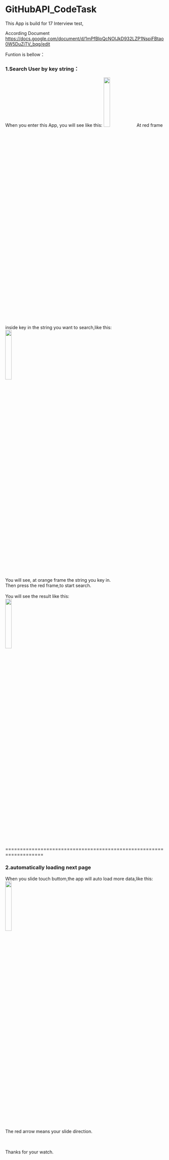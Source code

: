 # GitHubAPI_CodeTask
This App is build for 17 Interview test,

According Document https://docs.google.com/document/d/1mPfBIpQcNOIJkD932LZP1NspiFBtao0W5DuZiTV_bqg/edit

Funtion is bellow：


<h3>1.Search User by key string：</h3>
When you enter this App, you will see like this:
<image width = "20%" src = "https://github.com/HsiangxMinxHsieh/GitHubAPI_CodeTask/blob/master/readmePic/pic-07-09_13-03-28.png"/>
At red frame inside key in the string you want to search,like this:<BR>
<image width = "20%" src = "https://github.com/HsiangxMinxHsieh/GitHubAPI_CodeTask/blob/master/readmePic/pic-07-09_13-07-42.png"/><BR>
You will see, at orange frame the string you key in.<BR>
Then press the red frame,to start search.<BR><BR>
You will see the result like this:<BR>
<image width = "20%" src = "https://github.com/HsiangxMinxHsieh/GitHubAPI_CodeTask/blob/master/readmePic/pic-07-09_13-22-49.png"/><BR>
===================================================================<BR>
<h3>2.automatically loading next page<BR></h3>
When you slide touch buttom,the app will auto load more data,like this:<BR>
<image width = "20%" src = "https://github.com/HsiangxMinxHsieh/GitHubAPI_CodeTask/blob/master/readmePic/pic-07-09_13-08-36.png"/><BR>
The red arrow means your slide direction.<BR><BR><BR>

Thanks for your watch.

